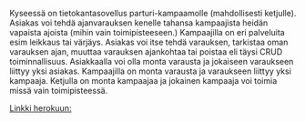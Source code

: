 Kyseessä on tietokantasovellus parturi-kampaamolle (mahdollisesti ketjulle).
Asiakas voi tehdä ajanvarauksen kenelle tahansa kampaajista heidän vapaista ajoista
(mihin vain toimipisteeseen.)
Kampaajilla on eri palveluita esim leikkaus tai värjäys.
Asiakas voi itse tehdä varauksen, tarkistaa oman varauksen ajan, muuttaa varauksen
ajankohtaa tai poistaa eli täysi CRUD toiminnallisuus.
Asiakkaalla voi olla monta varausta ja jokaiseen varaukseen liittyy yksi asiakas.
Kampaajilla on monta varausta ja varaukseen liittyy yksi kampaaja.
Ketjulla on monta kampaajaa ja jokainen kampaaja voi toimia missä vain toimipisteessä.

[Linkki herokuun:](https://parturi-kampaamo20.herokuapp.com/)